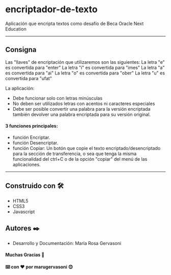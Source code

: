 # encriptador-de-texto

Aplicación que encripta textos como desafío de Beca Oracle Next Education
***

## Consigna
Las "llaves" de encriptación que utilizaremos son las siguientes:
La letra "e" es convertida para "enter"
La letra "i" es convertida para "imes"
La letra "a" es convertida para "ai"
La letra "o" es convertida para "ober"
La letra "u" es convertida para "ufat"

La aplicación:
- Debe funcionar solo con letras minúsculas
- No deben ser utilizados letras con acentos ni caracteres especiales
- Debe ser posible convertir una palabra para la versión encriptada también devolver una palabra encriptada para su versión original. 

#### 3 funciones principales:
- función Encriptar.
- función Desencriptar.
- función Copiar: Un botón que copie el texto encriptado/desencriptado para la sección de transferencia, o sea que tenga la misma funcionalidad del ctrl+C o de la opción "copiar" del menú de las aplicaciones.
***

## Construido con 🛠️

- HTML5
- CSS3
- Javascript 

## Autores ✒️

- Desarrollo y Documentación: María Rosa Gervasoni


#### Muchas Gracias 🎁

#### ⌨️ con ❤️ por marugervasoni 😊

